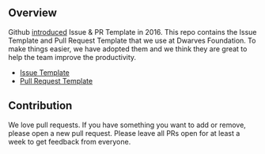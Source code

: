## Overview

Github [introduced](https://help.github.com/en/articles/about-issue-and-pull-request-templates) Issue & PR Template in 2016. This repo contains the Issue Template and Pull Request Template that we use at Dwarves Foundation. To make things easier, we have adopted them and we think they are great to help the team improve the productivity.

- [Issue Template](/ISSUE_TEMPLATE.md)
- [Pull Request Template](/PULL_REQUEST_TEMPLATE.md)

## Contribution

We love pull requests. If you have something you want to add or remove, please open a new pull request. Please leave all PRs open for at least a week to get feedback from everyone.

